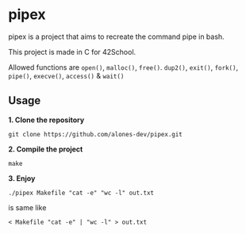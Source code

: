 # pipex
pipex is a project that aims to recreate the command pipe in bash.

This project is made in C for 42School.

Allowed functions are ```open()```, ```malloc()```, ```free()```. ```dup2()```, ```exit()```, ```fork()```, ```pipe()```, ```execve()```, ```access()``` & ```wait()```

## Usage
**1. Clone the repository**
```
git clone https://github.com/alones-dev/pipex.git
```
**2. Compile the project**
```
make
```
**3. Enjoy**
```
./pipex Makefile "cat -e" "wc -l" out.txt
```
is same like
```
< Makefile "cat -e" | "wc -l" > out.txt
```

